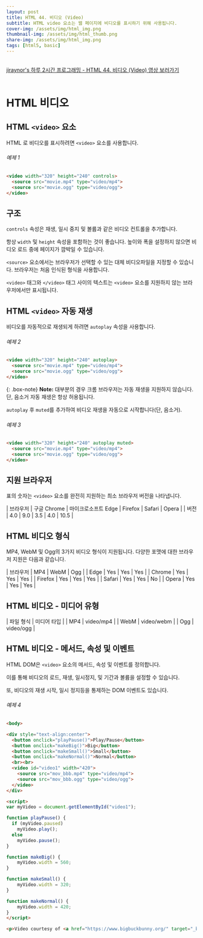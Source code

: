 ```yaml
---
layout: post
title: HTML 44. 비디오 (Video)
subtitle: HTML video 요소는 웹 페이지에 비디오를 표시하기 위해 사용됩니다.
cover-img: /assets/img/html_img.png
thumbnail-img: /assets/img/html_thumb.png
share-img: /assets/img/html_img.png
tags: [html5, basic]
---
```


<br>
<a href="https://youtu.be/I2JvmOHI3Ho" target="_blank">jiraynor's 하루 2시간 프로그래밍 - HTML 44. 비디오 (Video) 영상 보러가기</a>
<br>
<br>

# HTML 비디오

## HTML ```<video>``` 요소

HTML 로 비디오를 표시하려면 ```<video>``` 요소를 사용합니다.

###### 예제 1

```html
<video width="320" height="240" controls>
  <source src="movie.mp4" type="video/mp4">
  <source src="movie.ogg" type="video/ogg">
</video>
```

## 구조

```controls``` 속성은 재생, 일시 중지 및 볼륨과 같은 비디오 컨트롤을 추가합니다.

항상 ```width``` 및 ```height``` 속성을 포함하는 것이 좋습니다. 높이와 폭을 설정하지 않으면 비디오 로드 중에 페이지가 깜박일 수 있습니다.

```<source>``` 요소에서는 브라우저가 선택할 수 있는 대체 비디오파일을 지정할 수 있습니다. 브라우저는 처음 인식된 형식을 사용합니다.

```<video>``` 태그와 ```</video>``` 태그 사이의 텍스트는 ```<video>``` 요소를 지원하지 않는 브라우저에서만 표시됩니다.

## HTML ```<video>``` 자동 재생

비디오를 자동적으로 재생되게 하려면 ```autoplay``` 속성을 사용합니다.

###### 예제 2

```html
<video width="320" height="240" autoplay>
  <source src="movie.mp4" type="video/mp4">
  <source src="movie.ogg" type="video/ogg">
</video>
```

{: .box-note}
**Note:** 대부분의 경우 크롬 브라우저는 자동 재생을 지원하지 않습니다. 단, 음소거 자동 재생은 항상 허용됩니다.

```autoplay``` 후 ```muted```를 추가하여 비디오 재생을 자동으로 시작합니다(단, 음소거).

###### 예제 3

```html
<video width="320" height="240" autoplay muted>
  <source src="movie.mp4" type="video/mp4">
  <source src="movie.ogg" type="video/ogg">
</video>
```

## 지원 브라우저

표의 숫자는 ```<video>``` 요소를 완전히 지원하는 최소 브라우저 버전을 나타냅니다.

| 브라우저 | 구글 Chrome | 마이크로소프트 Edge | Firefox | Safari | Opera |
| 버전 | 4.0 | 9.0 | 3.5 | 4.0 | 10.5 |

## HTML 비디오 형식

MP4, WebM 및 Ogg의 3가지 비디오 형식이 지원됩니다. 다양한 포맷에 대한 브라우저 지원은 다음과 같습니다.

| 브라우저 | MP4 |  WebM | Ogg |
| Edge | Yes | Yes | Yes |
| Chrome | Yes | Yes | Yes |
| Firefox | Yes | Yes | Yes |
| Safari | Yes | Yes | No |
| Opera | Yes | Yes | Yes |

## HTML 비디오 - 미디어 유형

| 파일 형식 | 미디어 타입 |
| MP4 | video/mp4 |
| WebM | video/webm |
| Ogg | video/ogg |

## HTML 비디오 - 메서드, 속성 및 이벤트

HTML DOM은 ```<video>``` 요소의 메서드, 속성 및 이벤트를 정의합니다.

이를 통해 비디오의 로드, 재생, 일시정지, 및 기간과 볼륨을 설정할 수 있습니다.

또, 비디오의 재생 시작, 일시 정지등을 통제하는 DOM 이벤트도 있습니다.
  
###### 예제 4

```html
<body> 

<div style="text-align:center"> 
  <button onclick="playPause()">Play/Pause</button> 
  <button onclick="makeBig()">Big</button>
  <button onclick="makeSmall()">Small</button>
  <button onclick="makeNormal()">Normal</button>
  <br><br>
  <video id="video1" width="420">
    <source src="mov_bbb.mp4" type="video/mp4">
    <source src="mov_bbb.ogg" type="video/ogg">
  </video>
</div> 

<script> 
var myVideo = document.getElementById("video1"); 

function playPause() { 
  if (myVideo.paused) 
    myVideo.play(); 
  else 
    myVideo.pause(); 
} 

function makeBig() { 
    myVideo.width = 560; 
} 

function makeSmall() { 
    myVideo.width = 320; 
} 

function makeNormal() { 
    myVideo.width = 420; 
} 
</script> 

<p>Video courtesy of <a href="https://www.bigbuckbunny.org/" target="_blank">Big Buck Bunny</a>.</p>
```
